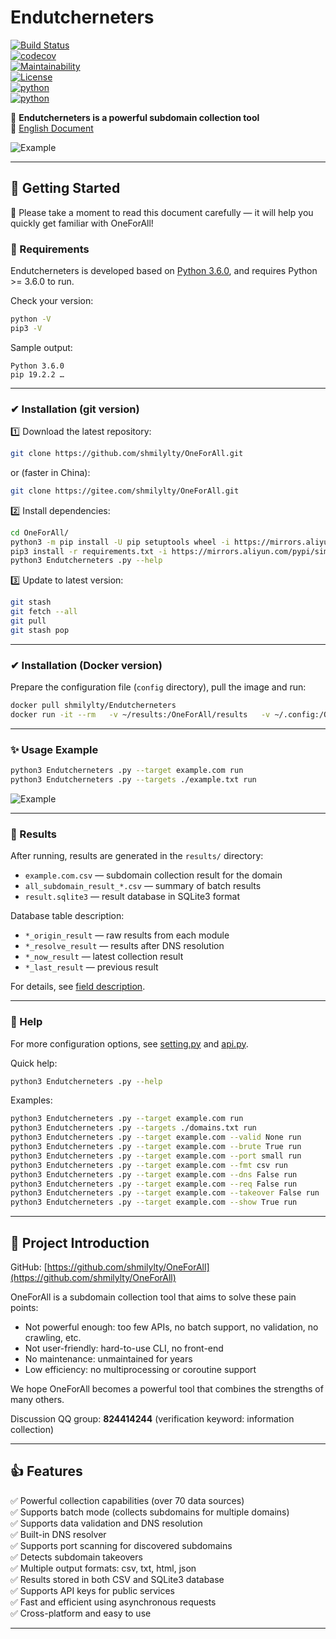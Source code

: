 
# Endutcherneters 

[![Build Status](https://travis-ci.org/shmilylty/OneForAll.svg?branch=master)](https://travis-ci.org/shmilylty/OneForAll)  
[![codecov](https://codecov.io/gh/shmilylty/OneForAll/branch/master/graph/badge.svg)](https://codecov.io/gh/shmilylty/OneForAll)  
[![Maintainability](https://api.codeclimate.com/v1/badges/1287668a6b4c72af683e/maintainability)](https://codeclimate.com/github/shmilylty/OneForAll/maintainability)  
[![License](https://img.shields.io/github/license/shmilylty/OneForAll)](https://github.com/shmilylty/OneForAll/tree/master/LICENSE)  
[![python](https://img.shields.io/badge/python-3.6+-blue)](https://github.com/shmilylty/OneForAll/tree/master/)  
[![python](https://img.shields.io/badge/release-v0.4.5-brightgreen)](https://github.com/shmilylty/OneForAll/releases)

👊 **Endutcherneters  is a powerful subdomain collection tool**  
📝 [English Document](https://github.com/shmilylty/OneForAll/tree/master/docs/en-us/README.md)

![Example](./docs/usage_example.svg)

---

## 🚀 Getting Started

📢 Please take a moment to read this document carefully — it will help you quickly get familiar with OneForAll!

### 🐍 Requirements

Endutcherneters  is developed based on [Python 3.6.0](https://www.python.org/downloads/release/python-360/), and requires Python >= 3.6.0 to run.

Check your version:
```bash
python -V
pip3 -V
```

Sample output:
```
Python 3.6.0
pip 19.2.2 …
```

---

### ✔ Installation (git version)

1️⃣ Download the latest repository:
```bash
git clone https://github.com/shmilylty/OneForAll.git
```
or (faster in China):
```bash
git clone https://gitee.com/shmilylty/OneForAll.git
```

2️⃣ Install dependencies:
```bash
cd OneForAll/
python3 -m pip install -U pip setuptools wheel -i https://mirrors.aliyun.com/pypi/simple/
pip3 install -r requirements.txt -i https://mirrors.aliyun.com/pypi/simple/
python3 Endutcherneters .py --help
```

3️⃣ Update to latest version:
```bash
git stash
git fetch --all
git pull
git stash pop
```

---

### ✔ Installation (Docker version)

Prepare the configuration file (`config` directory), pull the image and run:
```bash
docker pull shmilylty/Endutcherneters 
docker run -it --rm   -v ~/results:/OneForAll/results   -v ~/.config:/OneForAll/config   shmilylty/Endutcherneters  --target example.com run
```

---

### ✨ Usage Example
```bash
python3 Endutcherneters .py --target example.com run
python3 Endutcherneters .py --targets ./example.txt run
```

![Example](./docs/usage_example.svg)

---

### 🧐 Results

After running, results are generated in the `results/` directory:
- `example.com.csv` — subdomain collection result for the domain
- `all_subdomain_result_*.csv` — summary of batch results
- `result.sqlite3` — result database in SQLite3 format

Database table description:
- `*_origin_result` — raw results from each module
- `*_resolve_result` — results after DNS resolution
- `*_now_result` — latest collection result
- `*_last_result` — previous result

For details, see [field description](./docs/field.md).

---

### 🤔 Help

For more configuration options, see [setting.py](config/setting.py) and [api.py](config/api.py).

Quick help:
```bash
python3 Endutcherneters .py --help
```

Examples:
```bash
python3 Endutcherneters .py --target example.com run
python3 Endutcherneters .py --targets ./domains.txt run
python3 Endutcherneters .py --target example.com --valid None run
python3 Endutcherneters .py --target example.com --brute True run
python3 Endutcherneters .py --target example.com --port small run
python3 Endutcherneters .py --target example.com --fmt csv run
python3 Endutcherneters .py --target example.com --dns False run
python3 Endutcherneters .py --target example.com --req False run
python3 Endutcherneters .py --target example.com --takeover False run
python3 Endutcherneters .py --target example.com --show True run
```

---

## 🎉 Project Introduction

GitHub: [https://github.com/shmilylty/OneForAll](https://github.com/shmilylty/OneForAll)

OneForAll is a subdomain collection tool that aims to solve these pain points:
- Not powerful enough: too few APIs, no batch support, no validation, no crawling, etc.
- Not user-friendly: hard-to-use CLI, no front-end
- No maintenance: unmaintained for years
- Low efficiency: no multiprocessing or coroutine support

We hope OneForAll becomes a powerful tool that combines the strengths of many others.

Discussion QQ group: **824414244** (verification keyword: information collection)

---

## 👍 Features

✅ Powerful collection capabilities (over 70 data sources)  
✅ Supports batch mode (collects subdomains for multiple domains)  
✅ Supports data validation and DNS resolution  
✅ Built-in DNS resolver  
✅ Supports port scanning for discovered subdomains  
✅ Detects subdomain takeovers  
✅ Multiple output formats: csv, txt, html, json  
✅ Results stored in both CSV and SQLite3 database  
✅ Supports API keys for public services  
✅ Fast and efficient using asynchronous requests  
✅ Cross-platform and easy to use

---
